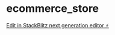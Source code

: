 # ecommerce_store

[Edit in StackBlitz next generation editor ⚡️](https://stackblitz.com/~/github.com/OptimusSantosh29/ecommerce_store)